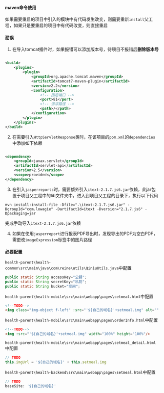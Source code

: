 #### maven命令使用

如果需要重启的项目中引入的模块中有代码发生改变，则需要重新`install`父工程，如果只是要重启的项目中有代码改变，则直接重启

#### 勘误

1. 在导入tomcat插件时，如果报错可以添加版本号，待项目不报错后**删除版本号**

```xml

<build>
    <plugins>
        <plugin>
            <groupId>org.apache.tomcat.maven</groupId>
            <artifactId>tomcat7-maven-plugin</artifactId>
            <version>2.2</version>
            <configuration>
                <!-- 指定端口 -->
                <port>81</port>
                <!-- 请求路径 -->
                <path>/</path>
            </configuration>
        </plugin>
    </plugins>
</build>
```

2. 在需要引入`HttpServletResponse`类时，在该项目的`pom.xml`的`dependencies`中添加如下依赖

```xml

<dependency>
    <groupId>javax.servlet</groupId>
    <artifactId>servlet-api</artifactId>
    <version>2.5</version>
    <scope>provided</scope>
</dependency>
```

3. 在引入`jasperreports`时，需要额外引入`itext-2.1.7.js6.jar`依赖，此jar包置于项目父工程中的lib文件夹中，进入到项目父工程的目录下，执行以下代码

```shell
mvn install:install-file -Dfile=".\itext-2.1.7.js6.jar" -DgroupId="com.lowagie" -DartifactId=itext -Dversion="2.1.7.js6" -Dpackaging=jar
```

完成手动导入`itext-2.1.7.js6.jar`依赖

4. 如果在使用`jasperreport`进行报表PDF导出时，发现导出的PDF为空白PDF，需更改`imageExpression`标签中的图片路径

#### 必要配置

`health-parent\health-common\src\main\java\com\reine\utils\QiniuUtils.java`中配置

```java
public static String accessKey="公钥";
public static String secretKey="私钥";
public static String bucket="空间";
```

`health-parent\health-mobile\src\main\webapp\pages\setmeal.html`中配置

```html
<!--TODO-->
<img class="img-object f-left" :src="'${自己的域名}'+setmeal.img" alt="">
```

`health-parent\health-mobile\src\main\webapp\pages\orderInfo.html`中配置

```html
<!--TODO-->
<img :src="'${自己的域名}'+setmeal.img" width="100%" height="100%"/>
```

`health-parent\health-mobile\src\main\webapp\pages\setmeal_detail.html`中配置

```javascript
// TODO
this.imgUrl = '${自己的域名}' + this.setmeal.img
```

`health-parent\health-backend\src\main\webapp\pages\setmeal.html`中配置

```javascript
// TODO
baseSite: '${自己的域名}'
```